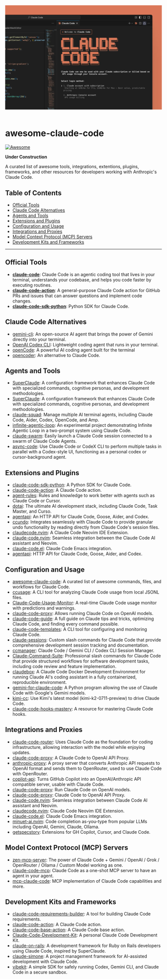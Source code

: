 <p align="center">
  <br />
  <img src="./Claude Code Logo.webp" alt="Claude Code">
  <br />
  <br />
</p>

# awesome-claude-code

[![Awesome](https://awesome.re/badge.svg)](https://awesome.re)

**Under Construction**

A curated list of awesome tools, integrations, extentions, plugins, frameworks, and other resources for developers working with Anthropic's Claude Code. 

## Table of Contents

  * [Official Tools](#official-tools)
  * [Claude Code Alternatives](#claude-code-alternatives)
  * [Agents and Tools](#agents-and-tools)
  * [Extensions and Plugins](#extensions-and-plugins)
  * [Configuration and Usage](#configuration-and-usage)
  * [Integrations and Proxies](#integrations-and-proxies)
  * [Model Context Protocol (MCP) Servers](#model-context-protocol-mcp-servers)
  * [Development Kits and Frameworks](#development-kits-and-frameworks)

-----

## Official Tools

  * [**claude-code**](https://github.com/anthropics/claude-code): Claude Code is an agentic coding tool that lives in your terminal, understands your codebase, and helps you code faster by executing routines.
  * [**claude-code-action**](https://github.com/anthropics/claude-code-action): A general-purpose Claude Code action for GitHub PRs and issues that can answer questions and implement code changes.
  * [**claude-code-sdk-python**](https://github.com/anthropics/claude-code-sdk-python): Python SDK for Claude Code.

## Claude Code Alternatives

  * [gemini-cli](https://github.com/google-gemini/gemini-cli): An open-source AI agent that brings the power of Gemini directly into your terminal.
  * [OpenAI Codex CLI](https://github.com/openai/codex): Lightweight coding agent that runs in your terminal.
  * [openCode](https://github.com/opencode-ai/opencode): A powerful AI coding agent built for the terminal
  * [opencoder](https://github.com/ducan-ne/opencoder): An alternative to Claude Code.

## Agents and Tools

  * [SuperClaude](https://github.com/NomenAK/SuperClaude): A configuration framework that enhances Claude Code with specialized commands, cognitive personas, and development methodologies.
  * [SuperClaude](https://github.com/NomenAK/SuperClaude): A configuration framework that enhances Claude Code with specialized commands, cognitive personas, and development methodologies.
  * [claude-squad](https://github.com/smtg-ai/claude-squad): Manage multiple AI terminal agents, including Claude Code, Aider, Codex, OpenCode, and Amp.
  * [infinite-agentic-loop](https://github.com/disler/infinite-agentic-loop): An experimental project demonstrating Infinite Agentic Loop in a two-prompt system using Claude Code.
  * [claude-swarm](https://github.com/parruda/claude-swarm): Easily launch a Claude Code session connected to a swarm of Claude Code Agents.
  * [async-code](https://github.com/ObservedObserver/async-code): Use Claude Code or CodeX CLI to perform multiple tasks in parallel with a Codex-style UI, functioning as a personal codex or cursor-background agent.

## Extensions and Plugins

  * [claude-code-sdk-python](https://github.com/anthropics/claude-code-sdk-python): A Python SDK for Claude Code.
  * [claude-code-action](https://github.com/anthropics/claude-code-action): A Claude Code action.
  * [agent-rules](https://github.com/steipete/agent-rules): Rules and knowledge to work better with agents such as Claude Code or Cursor.
  * [dotai](https://github.com/udecode/dotai): The ultimate AI development stack, including Claude Code, Task Master, and Curso.
  * [agentapi](https://github.com/coder/agentapi): An HTTP API for Claude Code, Goose, Aider, and Codex.
  * [ccundo](https://github.com/RonitSachdev/ccundo): Integrates seamlessly with Claude Code to provide granular undo functionality by reading directly from Claude Code's session files.
  * [claudecode.nvim](https://github.com/coder/claudecode.nvim): A Claude Code Neovim IDE Extension.
  * [claude-code.nvim](https://github.com/greggh/claude-code.nvim): Seamless integration between the Claude Code AI assistant and Neovim.
  * [claude-code.el](https://github.com/stevemolitor/claude-code.el): Claude Code Emacs integration.
  * [agentapi](https://github.com/coder/agentapi): HTTP API for Claude Code, Goose, Aider, and Codex.

## Configuration and Usage

  * [awesome-claude-code](https://github.com/hesreallyhim/awesome-claude-code): A curated list of awesome commands, files, and workflows for Claude Code.
  * [ccusage](https://github.com/ryoppippi/ccusage): A CLI tool for analyzing Claude Code usage from local JSONL files.
  * [Claude-Code-Usage-Monitor](https://github.com/Maciek-roboblog/Claude-Code-Usage-Monitor): A real-time Claude Code usage monitor with predictions and warnings.
  * [claude-code-proxy](https://github.com/1rgs/claude-code-proxy): Allows running Claude Code on OpenAI models.
  * [claude-code-guide](https://github.com/zebbern/claude-code-guide): A full guide on Claude tips and tricks, optimizing Claude Code, and finding every command possible.
  * [claude-code-templates](https://github.com/davila7/claude-code-templates): A CLI tool for configuring and monitoring Claude Code.
  * [claude-sessions](https://github.com/iannuttall/claude-sessions): Custom slash commands for Claude Code that provide comprehensive development session tracking and documentation.
  * [ccmanager](https://github.com/kbwo/ccmanager): Claude Code / Gemini CLI / Codex CLI Session Manager.
  * [Claude-Command-Suite](https://github.com/qdhenry/Claude-Command-Suite): Professional slash commands for Claude Code that provide structured workflows for software development tasks, including code review and feature implementation.
  * [claudebox](https://github.com/RchGrav/claudebox): A Claude Code Docker Development Environment for running Claude AI's coding assistant in a fully containerized, reproducible environment.
  * [gemini-for-claude-code](https://github.com/coffeegrind123/gemini-for-claude-code): A Python program allowing the use of Claude Code with Google's Gemini models.
  * [kimi-cc](https://github.com/LLM-Red-Team/kimi-cc): Use Kimi's latest model (kimi-k2-0711-preview) to drive Claude Code.
  * [claude-code-hooks-mastery](https://github.com/disler/claude-code-hooks-mastery): A resource for mastering Claude Code hooks.

## Integrations and Proxies

 * [claude-code-router](https://github.com/musistudio/claude-code-router): Uses Claude Code as the foundation for coding infrastructure, allowing interaction with the model while enjoying updates.
  * [claude-code-proxy](https://github.com/fuergaosi233/claude-code-proxy): A Claude Code to OpenAI API Proxy.
  * [anthropic-proxy](https://github.com/maxnowack/anthropic-proxy): A proxy server that converts Anthropic API requests to OpenAI format and sends them to OpenRouter, used to use Claude Code with OpenRouter.
  * [copilot-api](https://github.com/ericc-ch/copilot-api): Turns GitHub Copilot into an OpenAI/Anthropic API compatible server, usable with Claude Code.
  * [claude-code-proxy](https://github.com/1rgs/claude-code-proxy): Run Claude Code on OpenAI models.
  * [claude-code-proxy](https://github.com/fuergaosi233/claude-code-proxy): Claude Code to OpenAI API Proxy.
  * [claude-code.nvim](https://github.com/greggh/claude-code.nvim): Seamless integration between Claude Code AI assistant and Neovim.
  * [claudecode.nvim](https://github.com/coder/claudecode.nvim): Claude Code Neovim IDE Extension.
  * [claude-code.el](https://github.com/stevemolitor/claude-code.el): Claude Code Emacs integration.
  * [minuet-ai.nvim](https://github.com/milanglacier/minuet-ai.nvim): Code completion as-you-type from popular LLMs including OpenAI, Gemini, Claude, Ollama.
  * [getspecstory](https://github.com/specstoryai/getspecstory): Extensions for GH Copilot, Cursor, and Claude Code.

## Model Context Protocol (MCP) Servers

  * [zen-mcp-server](https://github.com/BeehiveInnovations/zen-mcp-server): The power of Claude Code + Gemini / OpenAI / Grok / OpenRouter / Ollama / Custom Model working as one.
  * [claude-code-mcp](https://github.com/steipete/claude-code-mcp): Claude Code as a one-shot MCP server to have an agent in your agent.
  * [mcp-claude-code](https://github.com/SDGLBL/mcp-claude-code): MCP implementation of Claude Code capabilities and more.

## Development Kits and Frameworks

  * [claude-code-requirements-builder](https://github.com/rizethereum/claude-code-requirements-builder): A tool for building Claude Code requirements.
  * [claude-code-action](https://github.com/anthropics/claude-code-action): A Claude Code action.
  * [claude-code-base-action](https://github.com/anthropics/claude-code-base-action): A Claude Code base action.
  * [Claude-Code-Development-Kit](https://github.com/peterkrueck/Claude-Code-Development-Kit): A personal Claude Code Development Kit.
  * [claude-on-rails](https://github.com/obie/claude-on-rails): A development framework for Ruby on Rails developers using Claude Code, inspired by SuperClaude.
  * [claude-simone](https://github.com/Helmi/claude-simone): A project management framework for AI-assisted development with Claude Code.
  * [vibekit](https://github.com/superagent-ai/vibekit): A simple SDK for safely running Codex, Gemini CLI, and Claude Code in a secure sandbox.
